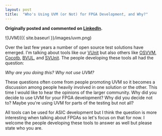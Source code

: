 ```yaml
---
layout: post
title:  "Who's Using UVM (or Not) for FPGA Development, and Why?"
---
```

__Originally posted and commented on
[LinkedIn](https://www.linkedin.com/pulse/whos-using-uvm-fpga-development-why-lars-asplund?trk=mp-author-card).__

![UVM]({{ site.baseurl }}/images/uvm.png)

Over the last few years a number of open source test solutions have emerged. I'm talking about tools like our
[VUnit](https://github.com/LarsAsplund/vunit) but also others like [OSVVM](http://osvvm.org/),
[Cocotb](https://github.com/potentialventures/cocotb), [BVUL](http://bitvis.no/products/bitvis-utility-library/),
and [SVUnit](http://www.agilesoc.com/open-source-projects/svunit/).
The people developing these tools all had the question:

_Why are you doing this? Why not use UVM?_

These questions often come from people promoting UVM so it becomes a discussion among people heavily involved in one
solution or the other. This time I would like to hear the opinions of the larger community. Why did you decide to use
UVM for your FPGA development? Why did you decide not to? Maybe you're using UVM for parts of the testing but not all?

All tools can be used for ASIC development but I think the question is more interesting when talking about FPGAs so
let's focus on that for now. I welcome the people developing these tools to answer as well but please state who you
are.
